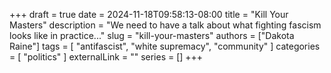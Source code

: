 +++ 
draft = true
date = 2024-11-18T09:58:13-08:00
title = "Kill Your Masters"
description = "We need to have a talk about what fighting fascism looks like in practice..."
slug = "kill-your-masters"
authors = ["Dakota Raine"]
tags = [
    "antifascist",
    "white supremacy",
    "community"
]
categories = [
    "politics"
]
externalLink = ""
series = []
+++
